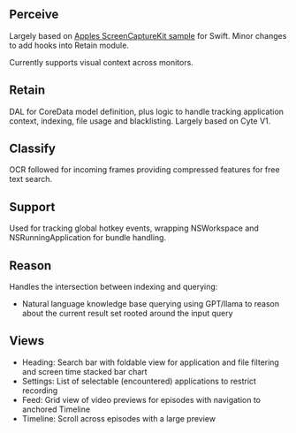 
## Perceive

Largely based on [Apples ScreenCaptureKit sample](https://developer.apple.com/documentation/screencapturekit/capturing_screen_content_in_macos) for Swift. Minor changes to add hooks into Retain module.

Currently supports visual context across monitors.

## Retain

DAL for CoreData model definition, plus logic to handle tracking application context, indexing, file usage and blacklisting. Largely based on Cyte V1.

## Classify

OCR followed for incoming frames providing compressed features for free text search.

## Support

Used for tracking global hotkey events, wrapping NSWorkspace and NSRunningApplication for bundle handling.

## Reason

Handles the intersection between indexing and querying: 
- Natural language knowledge base querying using GPT/llama to reason about the current result set rooted around the input query

## Views

- Heading: Search bar with foldable view for application and file filtering and screen time stacked bar chart
- Settings: List of selectable (encountered) applications to restrict recording
- Feed: Grid view of video previews for episodes with navigation to anchored Timeline
- Timeline: Scroll across episodes with a large preview
